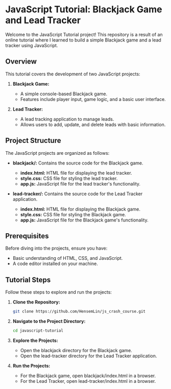 # JavaScript Tutorial: Blackjack Game and Lead Tracker

Welcome to the JavaScript Tutorial project! This repository is a result of an online tutorial where I learned to build a simple Blackjack game and a lead tracker using JavaScript.

## Overview

This tutorial covers the development of two JavaScript projects:

1. **Blackjack Game:**
   - A simple console-based Blackjack game.
   - Features include player input, game logic, and a basic user interface.

2. **Lead Tracker:**
   - A lead tracking application to manage leads.
   - Allows users to add, update, and delete leads with basic information.

## Project Structure

The JavaScript projects are organized as follows:

- **blackjack/:** Contains the source code for the Blackjack game.
  - **index.html:** HTML file for displaying the lead tracker.
  - **style.css:** CSS file for styling the lead tracker.
  - **app.js:** JavaScript file for the lead tracker's functionality.

- **lead-tracker/:** Contains the source code for the Lead Tracker application.
  - **index.html:** HTML file for displaying the Blackjack game.
  - **style.css:** CSS file for styling the Blackjack game.
  - **app.js:** JavaScript file for the Blackjack game's functionality.

## Prerequisites

Before diving into the projects, ensure you have:

- Basic understanding of HTML, CSS, and JavaScript.
- A code editor installed on your machine.

## Tutorial Steps

Follow these steps to explore and run the projects:

1. **Clone the Repository:**

   ```bash
   git clone https://github.com/HensemLin/js_crash_course.git
   ```
   
2. **Navigate to the Project Directory:**

   ```bash
   cd javascript-tutorial

   ```

3. **Explore the Projects:**

    * Open the blackjack directory for the Blackjack game.
    * Open the lead-tracker directory for the Lead Tracker application.

4. **Run the Projects:**

    * For the Blackjack game, open blackjack/index.html in a browser.
    * For the Lead Tracker, open lead-tracker/index.html in a browser.

